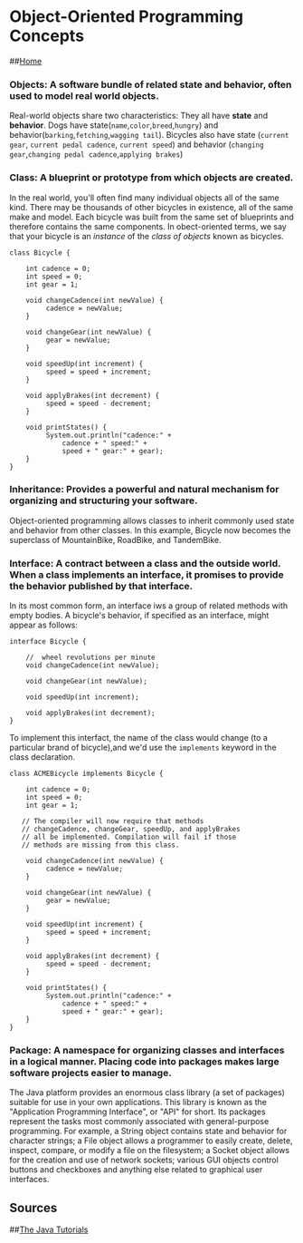 # Object-Oriented Programming Concepts
##[Home](../Readme.md)

### Objects: A software bundle of related state and behavior, often used to model real world objects.
Real-world objects share two characteristics: They all have **state** and **behavior**. Dogs have state(`name`,`color`,`breed`,`hungry`)
and behavior(`barking`,`fetching`,`wagging tail`). Bicycles also have state (`current gear`, `current pedal cadence`, `current speed`) and behavior
(`changing gear`,`changing pedal cadence`,`applying brakes`)
### Class: A blueprint or prototype from which objects are created.
In the real world, you'll often find many individual objects all of the same kind. There may be thousands of other bicycles in existence, all of the same
make and model. Each bicycle was built from the same set of blueprints and therefore contains the same components. In obect-oriented terms, we say that your
bicycle is an *instance* of the *class of objects* known as bicycles.
```
class Bicycle {

    int cadence = 0;
    int speed = 0;
    int gear = 1;

    void changeCadence(int newValue) {
         cadence = newValue;
    }

    void changeGear(int newValue) {
         gear = newValue;
    }

    void speedUp(int increment) {
         speed = speed + increment;   
    }

    void applyBrakes(int decrement) {
         speed = speed - decrement;
    }

    void printStates() {
         System.out.println("cadence:" +
             cadence + " speed:" + 
             speed + " gear:" + gear);
    }
}
```
### Inheritance: Provides a powerful and natural mechanism for organizing and structuring your software.
Object-oriented programming allows classes to inherit commonly used state and behavior from other classes. In this example, Bicycle now becomes the superclass of MountainBike, RoadBike, and TandemBike.
### Interface: A contract between a class and the outside world. When a class implements an interface, it promises to provide the behavior published by that interface.
In its most common form, an interface iws a group of related methods with empty bodies. A bicycle's behavior,
if specified as an interface, might appear as follows:
```
interface Bicycle {

    //  wheel revolutions per minute
    void changeCadence(int newValue);

    void changeGear(int newValue);

    void speedUp(int increment);

    void applyBrakes(int decrement);
}
```
To implement this interfact, the name of the class would change (to a particular brand of bicycle),and we'd use the `implements` keyword in the class declaration.
```
class ACMEBicycle implements Bicycle {

    int cadence = 0;
    int speed = 0;
    int gear = 1;

   // The compiler will now require that methods
   // changeCadence, changeGear, speedUp, and applyBrakes
   // all be implemented. Compilation will fail if those
   // methods are missing from this class.

    void changeCadence(int newValue) {
         cadence = newValue;
    }

    void changeGear(int newValue) {
         gear = newValue;
    }

    void speedUp(int increment) {
         speed = speed + increment;   
    }

    void applyBrakes(int decrement) {
         speed = speed - decrement;
    }

    void printStates() {
         System.out.println("cadence:" +
             cadence + " speed:" + 
             speed + " gear:" + gear);
    }
}
```
### Package: A namespace for organizing classes and interfaces in a logical manner. Placing code into packages makes large software projects easier to manage. 
The Java platform provides an enormous class library (a set of packages) suitable for use in your own applications. This library is known as the "Application Programming Interface", or "API" for short. Its packages represent the tasks most commonly associated with general-purpose programming. For example, a String object contains state and behavior for character strings; a File object allows a programmer to easily create, delete, inspect, compare, or modify a file on the filesystem; a Socket object allows for the creation and use of network sockets; various GUI objects control buttons and checkboxes and anything else related to graphical user interfaces.




## Sources
##[The Java Tutorials](https://docs.oracle.com/javase/tutorial/java/concepts/)